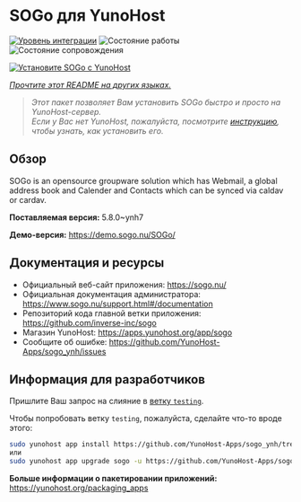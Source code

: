 <!--
Важно: этот README был автоматически сгенерирован <https://github.com/YunoHost/apps/tree/master/tools/readme_generator>
Он НЕ ДОЛЖЕН редактироваться вручную.
-->

# SOGo для YunoHost

[![Уровень интеграции](https://apps.yunohost.org/badge/integration/sogo)](https://ci-apps.yunohost.org/ci/apps/sogo/)
![Состояние работы](https://apps.yunohost.org/badge/state/sogo)
![Состояние сопровождения](https://apps.yunohost.org/badge/maintained/sogo)

[![Установите SOGo с YunoHost](https://install-app.yunohost.org/install-with-yunohost.svg)](https://install-app.yunohost.org/?app=sogo)

*[Прочтите этот README на других языках.](./ALL_README.md)*

> *Этот пакет позволяет Вам установить SOGo быстро и просто на YunoHost-сервер.*  
> *Если у Вас нет YunoHost, пожалуйста, посмотрите [инструкцию](https://yunohost.org/install), чтобы узнать, как установить его.*

## Обзор

SOGo is an opensource groupware solution which has Webmail, a global address book and Calender and Contacts which can be synced via caldav or cardav.


**Поставляемая версия:** 5.8.0~ynh7

**Демо-версия:** <https://demo.sogo.nu/SOGo/>
## Документация и ресурсы

- Официальный веб-сайт приложения: <https://sogo.nu/>
- Официальная документация администратора: <https://www.sogo.nu/support.html#/documentation>
- Репозиторий кода главной ветки приложения: <https://github.com/inverse-inc/sogo>
- Магазин YunoHost: <https://apps.yunohost.org/app/sogo>
- Сообщите об ошибке: <https://github.com/YunoHost-Apps/sogo_ynh/issues>

## Информация для разработчиков

Пришлите Ваш запрос на слияние в [ветку `testing`](https://github.com/YunoHost-Apps/sogo_ynh/tree/testing).

Чтобы попробовать ветку `testing`, пожалуйста, сделайте что-то вроде этого:

```bash
sudo yunohost app install https://github.com/YunoHost-Apps/sogo_ynh/tree/testing --debug
или
sudo yunohost app upgrade sogo -u https://github.com/YunoHost-Apps/sogo_ynh/tree/testing --debug
```

**Больше информации о пакетировании приложений:** <https://yunohost.org/packaging_apps>

